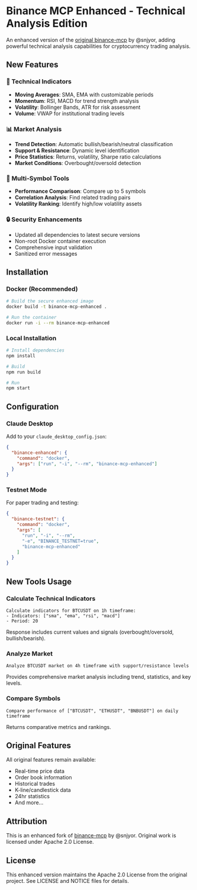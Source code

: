 # Binance MCP Enhanced - Technical Analysis Edition

An enhanced version of the [original binance-mcp](https://github.com/snjyor/binance-mcp) by @snjyor, adding powerful technical analysis capabilities for cryptocurrency trading analysis.

## New Features

### 🎯 Technical Indicators
- **Moving Averages**: SMA, EMA with customizable periods
- **Momentum**: RSI, MACD for trend strength analysis
- **Volatility**: Bollinger Bands, ATR for risk assessment
- **Volume**: VWAP for institutional trading levels

### 📊 Market Analysis
- **Trend Detection**: Automatic bullish/bearish/neutral classification
- **Support & Resistance**: Dynamic level identification
- **Price Statistics**: Returns, volatility, Sharpe ratio calculations
- **Market Conditions**: Overbought/oversold detection

### 🔄 Multi-Symbol Tools
- **Performance Comparison**: Compare up to 5 symbols
- **Correlation Analysis**: Find related trading pairs
- **Volatility Ranking**: Identify high/low volatility assets

### 🔒 Security Enhancements
- Updated all dependencies to latest secure versions
- Non-root Docker container execution
- Comprehensive input validation
- Sanitized error messages

## Installation

### Docker (Recommended)

```bash
# Build the secure enhanced image
docker build -t binance-mcp-enhanced .

# Run the container
docker run -i --rm binance-mcp-enhanced
```

### Local Installation

```bash
# Install dependencies
npm install

# Build
npm run build

# Run
npm start
```

## Configuration

### Claude Desktop

Add to your `claude_desktop_config.json`:

```json
{
  "binance-enhanced": {
    "command": "docker",
    "args": ["run", "-i", "--rm", "binance-mcp-enhanced"]
  }
}
```

### Testnet Mode

For paper trading and testing:

```json
{
  "binance-testnet": {
    "command": "docker",
    "args": [
      "run", "-i", "--rm",
      "-e", "BINANCE_TESTNET=true",
      "binance-mcp-enhanced"
    ]
  }
}
```

## New Tools Usage

### Calculate Technical Indicators

```
Calculate indicators for BTCUSDT on 1h timeframe:
- Indicators: ["sma", "ema", "rsi", "macd"]
- Period: 20
```

Response includes current values and signals (overbought/oversold, bullish/bearish).

### Analyze Market

```
Analyze BTCUSDT market on 4h timeframe with support/resistance levels
```

Provides comprehensive market analysis including trend, statistics, and key levels.

### Compare Symbols

```
Compare performance of ["BTCUSDT", "ETHUSDT", "BNBUSDT"] on daily timeframe
```

Returns comparative metrics and rankings.

## Original Features

All original features remain available:
- Real-time price data
- Order book information
- Historical trades
- K-line/candlestick data
- 24hr statistics
- And more...

## Attribution

This is an enhanced fork of [binance-mcp](https://github.com/snjyor/binance-mcp) by @snjyor.
Original work is licensed under Apache 2.0 License.

## License

This enhanced version maintains the Apache 2.0 License from the original project.
See LICENSE and NOTICE files for details.